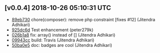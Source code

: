 ## [v0.0.4] 2018-10-26 05:10:31 UTC

- [89eb730](https://github.com/adhocore/php-polyfills/commit/89eb730) chore(composer): remove php constraint [fixes #12] (Jitendra Adhikari)
- [925dc6d](https://github.com/adhocore/php-polyfills/commit/925dc6d) Test enhancement (peter279k)
- [026b1a8](https://github.com/adhocore/php-polyfills/commit/026b1a8) fix: array() instead of [] (Jitendra Adhikari)
- [09943cc](https://github.com/adhocore/php-polyfills/commit/09943cc) build: Travis (Jitendra Adhikari)
- [50ba0e5](https://github.com/adhocore/php-polyfills/commit/50ba0e5) doc: badges are cool (Jitendra Adhikari)

